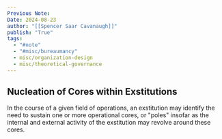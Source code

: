 ```yaml
---
Previous Note: 
Date: 2024-08-23
author: "[[Spencer Saar Cavanaugh]]"
publish: "True"
tags:
  - "#note"
  - "#misc/bureaumancy"
  - misc/organization-design
  - misc/theoretical-governance
---
```


## Nucleation of Cores within Exstitutions

In the course of a given field of operations, an exstitution may identify the need to sustain one or more operational cores, or "poles" insofar as the internal and external activity of the exstitution may revolve around these cores.
